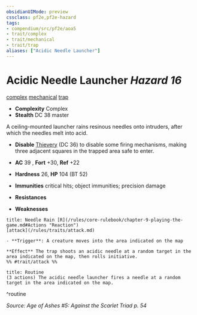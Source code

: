 ```yaml
---
obsidianUIMode: preview
cssclass: pf2e,pf2e-hazard
tags:
- compendium/src/pf2e/aoa5
- trait/complex
- trait/mechanical
- trait/trap
aliases: ["Acidic Needle Launcher"]
---
```

# Acidic Needle Launcher *Hazard 16*  
[complex](/rules/traits/complex.md)  [mechanical](/rules/traits/mechanical.md)  [trap](/rules/traits/trap.md)  

- **Complexity** Complex
- **Stealth** DC 38 master  

A ceiling-mounted launcher rains resinous needles onto intruders, after which the needles melt into acid.

- **Disable** [Thievery](/compendium/skills.md#Thievery) (DC 36) to disable some firing mechanisms, making three adjacent squares in the trapped area safe to enter.  

- **AC** 39 , **Fort** +30, **Ref** +22
- **Hardness** 26, **HP** 104 (BT 52)
- **Immunities** critical hits; object immunities; precision damage
- **Resistances** 
- **Weaknesses** 
     
```ad-embed-ability
title: Needle Rain [R](/rules/core-rulebook/chapter-9-playing-the-game.md#Actions "Reaction")
[attack](/rules/traits/attack.md)  

- **Trigger**: A creature moves into the area indicated on the map

**Effect** The trap shoots an acidic needle at a random target in the area indicated on the map, then rolls initiative.  
%% #trait/attack %%
```

```ad-pf2-summary
title: Routine
(3 actions) The acidic needle launcher fires a needle at a random target in the area indicated on the map.
```
^routine

*Source: Age of Ashes #5: Against the Scarlet Triad p. 54*
